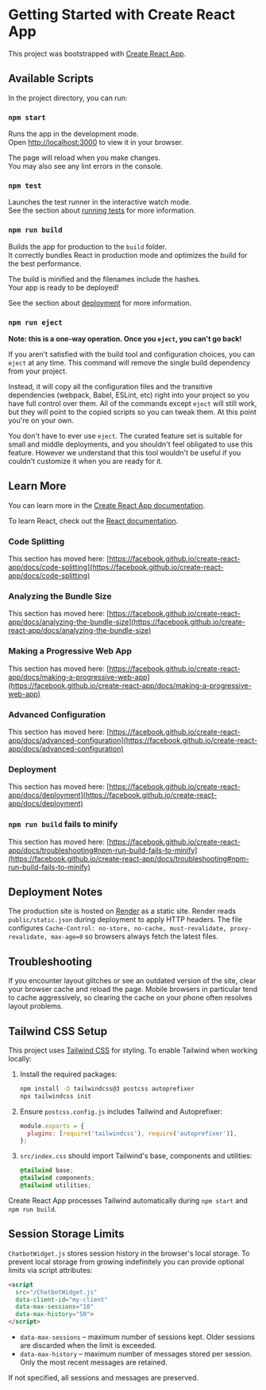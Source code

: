 # Getting Started with Create React App

This project was bootstrapped with [Create React App](https://github.com/facebook/create-react-app).

## Available Scripts

In the project directory, you can run:

### `npm start`

Runs the app in the development mode.\
Open [http://localhost:3000](http://localhost:3000) to view it in your browser.

The page will reload when you make changes.\
You may also see any lint errors in the console.

### `npm test`

Launches the test runner in the interactive watch mode.\
See the section about [running tests](https://facebook.github.io/create-react-app/docs/running-tests) for more information.

### `npm run build`

Builds the app for production to the `build` folder.\
It correctly bundles React in production mode and optimizes the build for the best performance.

The build is minified and the filenames include the hashes.\
Your app is ready to be deployed!

See the section about [deployment](https://facebook.github.io/create-react-app/docs/deployment) for more information.

### `npm run eject`

**Note: this is a one-way operation. Once you `eject`, you can't go back!**

If you aren't satisfied with the build tool and configuration choices, you can `eject` at any time. This command will remove the single build dependency from your project.

Instead, it will copy all the configuration files and the transitive dependencies (webpack, Babel, ESLint, etc) right into your project so you have full control over them. All of the commands except `eject` will still work, but they will point to the copied scripts so you can tweak them. At this point you're on your own.

You don't have to ever use `eject`. The curated feature set is suitable for small and middle deployments, and you shouldn't feel obligated to use this feature. However we understand that this tool wouldn't be useful if you couldn't customize it when you are ready for it.

## Learn More

You can learn more in the [Create React App documentation](https://facebook.github.io/create-react-app/docs/getting-started).

To learn React, check out the [React documentation](https://reactjs.org/).

### Code Splitting

This section has moved here: [https://facebook.github.io/create-react-app/docs/code-splitting](https://facebook.github.io/create-react-app/docs/code-splitting)

### Analyzing the Bundle Size

This section has moved here: [https://facebook.github.io/create-react-app/docs/analyzing-the-bundle-size](https://facebook.github.io/create-react-app/docs/analyzing-the-bundle-size)

### Making a Progressive Web App

This section has moved here: [https://facebook.github.io/create-react-app/docs/making-a-progressive-web-app](https://facebook.github.io/create-react-app/docs/making-a-progressive-web-app)

### Advanced Configuration

This section has moved here: [https://facebook.github.io/create-react-app/docs/advanced-configuration](https://facebook.github.io/create-react-app/docs/advanced-configuration)

### Deployment

This section has moved here: [https://facebook.github.io/create-react-app/docs/deployment](https://facebook.github.io/create-react-app/docs/deployment)

### `npm run build` fails to minify

This section has moved here: [https://facebook.github.io/create-react-app/docs/troubleshooting#npm-run-build-fails-to-minify](https://facebook.github.io/create-react-app/docs/troubleshooting#npm-run-build-fails-to-minify)

## Deployment Notes

The production site is hosted on [Render](https://render.com/) as a static site. Render reads `public/static.json` during deployment to apply HTTP headers. The file configures `Cache-Control: no-store, no-cache, must-revalidate, proxy-revalidate, max-age=0` so browsers always fetch the latest files.

## Troubleshooting

If you encounter layout glitches or see an outdated version of the site, clear your browser cache and reload the page. Mobile browsers in particular tend to cache aggressively, so clearing the cache on your phone often resolves layout problems.

## Tailwind CSS Setup

This project uses [Tailwind CSS](https://tailwindcss.com/) for styling. To enable
Tailwind when working locally:

1. Install the required packages:

   ```bash
   npm install -D tailwindcss@3 postcss autoprefixer
   npx tailwindcss init
   ```

2. Ensure `postcss.config.js` includes Tailwind and Autoprefixer:

   ```javascript
   module.exports = {
     plugins: [require('tailwindcss'), require('autoprefixer')],
   };
   ```

3. `src/index.css` should import Tailwind's base, components and utilities:

   ```css
   @tailwind base;
   @tailwind components;
   @tailwind utilities;
   ```

Create React App processes Tailwind automatically during `npm start` and
`npm run build`.

## Session Storage Limits

`ChatbotWidget.js` stores session history in the browser's local storage. To prevent local storage from growing indefinitely you can provide optional limits via script attributes:

```html
<script
  src="/ChatbotWidget.js"
  data-client-id="my-client"
  data-max-sessions="10"
  data-max-history="50">
</script>
```

* `data-max-sessions` – maximum number of sessions kept. Older sessions are discarded when the limit is exceeded.
* `data-max-history` – maximum number of messages stored per session. Only the most recent messages are retained.

If not specified, all sessions and messages are preserved.

